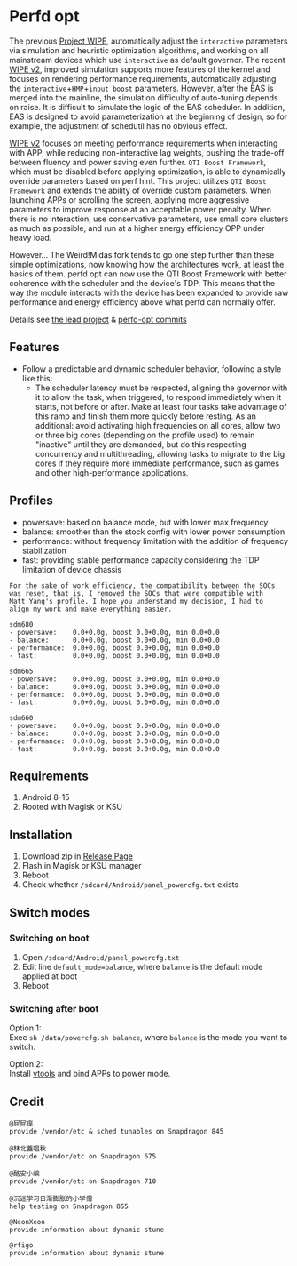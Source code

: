 # Perfd opt

The previous [Project WIPE](https://github.com/yc9559/cpufreq-interactive-opt), automatically adjust the `interactive` parameters via simulation and heuristic optimization algorithms, and working on all mainstream devices which use `interactive` as default governor. The recent [WIPE v2](https://github.com/yc9559/wipe-v2), improved simulation supports more features of the kernel and focuses on rendering performance requirements, automatically adjusting the `interactive`+`HMP`+`input boost` parameters. However, after the EAS is merged into the mainline, the simulation difficulty of auto-tuning depends on raise. It is difficult to simulate the logic of the EAS scheduler. In addition, EAS is designed to avoid parameterization at the beginning of design, so for example, the adjustment of schedutil has no obvious effect.  

[WIPE v2](https://github.com/yc9559/wipe-v2) focuses on meeting performance requirements when interacting with APP, while reducing non-interactive lag weights, pushing the trade-off between fluency and power saving even further. `QTI Boost Framework`, which must be disabled before applying optimization, is able to dynamically override parameters based on perf hint. This project utilizes `QTI Boost Framework` and extends the ability of override custom parameters. When launching APPs or scrolling the screen, applying more aggressive parameters to improve response at an acceptable power penalty. When there is no interaction, use conservative parameters, use small core clusters as much as possible, and run at a higher energy efficiency OPP under heavy load.  

However... The Weird!Midas fork tends to go one step further than these simple optimizations, now knowing how the architectures work, at least the basics of them. perfd ​​opt can now use the QTI Boost Framework with better coherence with the scheduler and the device's TDP. This means that the way the module interacts with the device has been expanded to provide raw performance and energy efficiency above what perfd ​​can normally offer.

Details see [the lead project](https://github.com/yc9559/sdm855-tune/commits/master) & [perfd-opt commits](https://github.com/yc9559/perfd-opt/commits/master)    

## Features
- Follow a predictable and dynamic scheduler behavior, following a style like this:
  - The scheduler latency must be respected, aligning the governor with it to allow the task, when triggered, to respond immediately when it starts, not before or after. Make at least four tasks take advantage of this ramp and finish them more quickly before resting. As an additional: avoid activating high frequencies on all cores, allow two or three big cores (depending on the profile used) to remain "inactive" until they are demanded, but do this respecting concurrency and multithreading, allowing tasks to migrate to the big cores if they require more immediate performance, such as games and other high-performance applications.

## Profiles

- powersave: based on balance mode, but with lower max frequency
- balance: smoother than the stock config with lower power consumption
- performance: without frequency limitation with the addition of frequency stabilization
- fast: providing stable performance capacity considering the TDP limitation of device chassis

```plain
For the sake of work efficiency, the compatibility between the SOCs 
was reset, that is, I removed the SOCs that were compatible with
Matt Yang's profile. I hope you understand my decision, I had to 
align my work and make everything easier.

sdm680
- powersave:    0.0+0.0g, boost 0.0+0.0g, min 0.0+0.0
- balance:      0.0+0.0g, boost 0.0+0.0g, min 0.0+0.0
- performance:  0.0+0.0g, boost 0.0+0.0g, min 0.0+0.0
- fast:         0.0+0.0g, boost 0.0+0.0g, min 0.0+0.0

sdm665
- powersave:    0.0+0.0g, boost 0.0+0.0g, min 0.0+0.0
- balance:      0.0+0.0g, boost 0.0+0.0g, min 0.0+0.0
- performance:  0.0+0.0g, boost 0.0+0.0g, min 0.0+0.0
- fast:         0.0+0.0g, boost 0.0+0.0g, min 0.0+0.0

sdm660
- powersave:    0.0+0.0g, boost 0.0+0.0g, min 0.0+0.0
- balance:      0.0+0.0g, boost 0.0+0.0g, min 0.0+0.0
- performance:  0.0+0.0g, boost 0.0+0.0g, min 0.0+0.0
- fast:         0.0+0.0g, boost 0.0+0.0g, min 0.0+0.0
```

## Requirements

1. Android 8-15
2. Rooted with Magisk or KSU

## Installation

1. Download zip in [Release Page](https://github.com/yc9559/perfd-opt/releases)
2. Flash in Magisk or KSU manager
3. Reboot
4. Check whether `/sdcard/Android/panel_powercfg.txt` exists

## Switch modes

### Switching on boot

1. Open `/sdcard/Android/panel_powercfg.txt`
2. Edit line `default_mode=balance`, where `balance` is the default mode applied at boot
3. Reboot

### Switching after boot

Option 1:  
Exec `sh /data/powercfg.sh balance`, where `balance` is the mode you want to switch.  

Option 2:  
Install [vtools](https://www.coolapk.com/apk/com.omarea.vtools) and bind APPs to power mode.  

## Credit

```plain
@屁屁痒
provide /vendor/etc & sched tunables on Snapdragon 845

@林北蓋唱秋
provide /vendor/etc on Snapdragon 675

@酪安小煸
provide /vendor/etc on Snapdragon 710

@沉迷学习日渐膨胀的小学僧
help testing on Snapdragon 855

@NeonXeon
provide information about dynamic stune

@rfigo
provide information about dynamic stune
```
